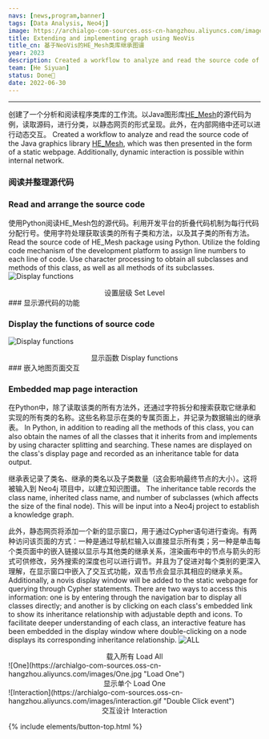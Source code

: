 ```yaml
---
navs: [news,program,banner]
tags: [Data Analysis, Neo4j]
image: https://archialgo-com-sources.oss-cn-hangzhou.aliyuncs.com/images/neo4j.jpg
title: Extending and implementing graph using NeoVis
title_cn: 基于NeoVis的HE_Mesh类库继承图谱
year: 2023
description: Created a workflow to analyze and read the source code of the Java graphics library HE_Mesh, which was then presented in the form of a static webpage. Additionally, dynamic interaction is possible within our internal network.
team: [He Siyuan]
status: Done🙌
date: 2022-06-30
---
```

---
创建了一个分析和阅读程序类库的工作流。以Java图形库[HE_Mesh](https://github.com/wblut/HE_Mesh)的源代码为例，读取源码，进行分类，以静态网页的形式呈现。此外，在内部网络中还可以进行动态交互。
Created a workflow to analyze and read the source code of the Java graphics library [HE_Mesh](https://github.com/wblut/HE_Mesh), which was then presented in the form of a static webpage. Additionally, dynamic interaction is possible within internal network.


### 阅读并整理源代码

### Read and arrange the source code

使用Python阅读HE_Mesh包的源代码。利用开发平台的折叠代码机制为每行代码分配行号。使用字符处理获取该类的所有子类和方法，以及其子类的所有方法。
Read the source code of HE_Mesh package using Python. Utilize the folding code mechanism of the development platform to assign line numbers to each line of code. Use character processing to obtain all subclasses and methods of this class, as well as all methods of its subclasses.
![Display functions](https://archialgo-com-sources.oss-cn-hangzhou.aliyuncs.com/images/foldtest.jpg "Set Level")
<center>设置层级 Set Level</center>
### 显示源代码的功能

### Display the functions of source code

![Display functions](https://archialgo-com-sources.oss-cn-hangzhou.aliyuncs.com/images/functions.jpg "Display functions")

<center>显示函数 Display functions</center>
### 嵌入地图页面交互

### Embedded map page interaction

在Python中，除了读取该类的所有方法外，还通过字符拆分和搜索获取它继承和实现的所有类的名称。这些名称显示在类的专属页面上，并记录为数据输出的继承表。
In Python, in addition to reading all the methods of this class, you can also obtain the names of all the classes that it inherits from and implements by using character splitting and searching. These names are displayed on the class's display page and recorded as an inheritance table for data output.

继承表记录了类名、继承的类名以及子类数量（这会影响最终节点的大小）。这将被输入到 Neo4j 项目中，以建立知识图谱。
The inheritance table records the class name, inherited class name, and number of subclasses (which affects the size of the final node). This will be input into a Neo4j project to establish a knowledge graph. 

此外，静态网页将添加一个新的显示窗口，用于通过Cypher语句进行查询。有两种访问该页面的方式：一种是通过导航栏输入以直接显示所有类；另一种是单击每个类页面中的嵌入链接以显示与其他类的继承关系，渲染画布中的节点与箭头的形式可供修改，另外搜索的深度也可以进行调节。并且为了促进对每个类别的更深入理解，在显示窗口中嵌入了交互式功能，双击节点会显示其相应的继承关系。
Additionally, a novis display window will be added to the static webpage for querying through Cypher statements. There are two ways to access this information: one is by entering through the navigation bar to display all classes directly; and another is by clicking on each class's embedded link to show its inheritance relationship with adjustable depth and icons. To facilitate deeper understanding of each class, an interactive feature has been embedded in the display window where double-clicking on a node displays its corresponding inheritance relationship.
![ALL](https://archialgo-com-sources.oss-cn-hangzhou.aliyuncs.com/images/All.jpg "Load All")
<center>载入所有 Load All</center>
![One](https://archialgo-com-sources.oss-cn-hangzhou.aliyuncs.com/images/One.jpg "Load One")
<center>显示单个 Load One</center>
![Interaction](https://archialgo-com-sources.oss-cn-hangzhou.aliyuncs.com/images/interaction.gif "Double Click event")
<center>交互设计 Interaction</center>

{% include elements/button-top.html %}
